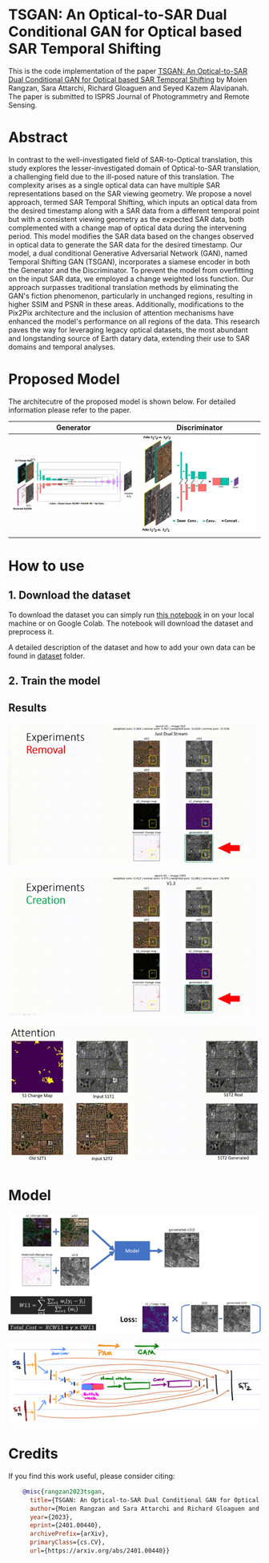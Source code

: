 # TSGAN: An Optical-to-SAR Dual Conditional GAN for Optical based SAR Temporal Shifting

This is the code implementation of the paper [TSGAN: An Optical-to-SAR Dual Conditional GAN for Optical based SAR Temporal Shifting](https://arxiv.org/abs/2401.00440) by Moien Rangzan, Sara Attarchi, Richard Gloaguen and Seyed Kazem Alavipanah. The paper is submitted to ISPRS Journal of Photogrammetry and Remote Sensing.

# Abstract
In contrast to the well-investigated field of SAR-to-Optical translation, this study explores the lesser-investigated domain of Optical-to-SAR translation, a challenging field due to the ill-posed nature of this translation. The complexity arises as a single optical data can have multiple SAR representations based on the SAR viewing geometry. We propose a novel approach, termed SAR Temporal Shifting, which inputs an optical data from the desired timestamp along with a SAR data from a different temporal point but with a consistent viewing geometry as the expected SAR data, both complemented with a change map of optical data during the intervening period. This model modifies the SAR data based on the changes observed in optical data to generate the SAR data for the desired timestamp. Our model, a dual conditional Generative Adversarial Network (GAN), named Temporal Shifting GAN (TSGAN), incorporates a siamese encoder in both the Generator and the Discriminator. To prevent the model from overfitting on the input SAR data, we employed a change weighted loss function. Our approach surpasses traditional translation methods by eliminating the GAN's fiction phenomenon, particularly in unchanged regions, resulting in higher SSIM and PSNR in these areas. Additionally, modifications to the Pix2Pix architecture and the inclusion of attention mechanisms have enhanced the model's performance on all regions of the data. This research paves the way for leveraging legacy optical datasets, the most abundant and longstanding source of Earth datary data, extending their use to SAR domains and temporal analyses.


# Proposed Model
The architecutre of the proposed model is shown below. For detailed information please refer to the paper.

| Generator | Discriminator | 
| :---: | :---: |
| ![](readme_assests/generator.jpg) | ![](readme_assests/Discriminator.jpg) |


# How to use

## 1. Download the dataset
To download the dataset you can simply run [this notebook](./dataset/Dataset_creator.ipynb) in on your local machine or on Google Colab. The notebook will download the dataset and preprocess it.

A detailed description of the dataset and how to add your own data can be found in [dataset](./dataset/) folder.




## 2. Train the model






## Results

![Removal](readme_assests/removal%2000_00_00-00_00_30.gif)

![Creation](readme_assests/creation%2000_00_00-00_00_30.gif)

![Attention](readme_assests/att%2000_00_00-00_00_30.gif)

# Model

![Model](readme_assests/model.png)

![Model archi](readme_assests/model%20arch.png)


# Credits
If you find this work useful, please consider citing:

```bibtex
    @misc{rangzan2023tsgan,
      title={TSGAN: An Optical-to-SAR Dual Conditional GAN for Optical based SAR Temporal Shifting}, 
      author={Moien Rangzan and Sara Attarchi and Richard Gloaguen and Seyed Kazem Alavipanah},
      year={2023},
      eprint={2401.00440},
      archivePrefix={arXiv},
      primaryClass={cs.CV},
      url={https://arxiv.org/abs/2401.00440}}

```
